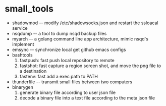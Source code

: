 # small_tools
- shadowmod -- modify /etc/shadowsocks.json and restart the ssloacal service
- nsqdump   -- a tool to dump nsqd backup files
- myarch    -- a golang command line app architecture, mimic nsqd's implement
- emsync    -- synchronize local get github emacs configs
- bashtools   
  1. fastpush: fast push local repository to remote  
  2. fastshot: fast capture a region screen shot, and move the png file to a destination  
  3. fastenv: fast add a exec path to PATH      
- thunderfile -- transmit small files between two computers
- binarygen 
  1. generate binary file according to user json file
  2. decode a binary file into a text file according to the meta json file

